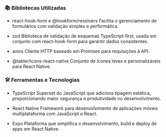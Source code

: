 ### 📚 Bibliotecas Utilizadas

  - react-hook-form e @hookform/resolvers
    Facilita o gerenciamento de formulários com validação simples e performática.

  - zod
    Biblioteca de validação de esquemas TypeScript-first, usada em conjunto com react-hook-form para garantir dados consistentes.

  - axios
    Cliente HTTP baseado em Promises para requisições à API.

  - @tabler/icons-react-native
    Conjunto de ícones leves e personalizáveis para React Native.

### 🛠️ Ferramentas e Tecnologias

  - TypeScript
    Superset do JavaScript que adiciona tipagem estática, proporcionando maior segurança e produtividade no desenvolvimento.

  - React Native
    Framework para desenvolvimento de aplicações móveis multiplataforma com JavaScript e React.

  - Expo
    Plataforma que simplifica o desenvolvimento, build e deploy de apps em React Native.